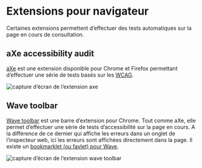 # Extensions pour navigateur

<script>$(document).ready(function () {
    setBreadcrumb([
        {"label":"Outils de test", "url": "./methodes-outils.html"},
        {"label":"Extensions pour navigateur"}]);
});</script>

<span data-menuitem="methodes-outils"></span>

Certaines extensions permettent d’effectuer des tests automatiques sur la page en cours de consultation.

## <span lang="en">aXe accessibility audit</span>
[aXe](http://www.deque.com/axe/) est une extension disponible pour Chrome et Firefox permettant d’effectuer une série de tests basés sur les [WCAG](https://www.w3.org/WAI/intro/wcag).

![capture d’écran de l’extension axe](images/aXe.png)
&nbsp;

## <span lang="en">Wave toolbar</span>
[<span lang="en">Wave toolbar</span>](http://wave.webaim.org/extension/) est une barre d’extension pour Chrome. Tout comme aXe, elle permet d’effectuer une série de tests d’accessibilité sur la page en cours. A la différence de ce dernier qui affiche les erreurs dans un onglet de l’inspecteur web, ici les erreurs sont affichées directement dans la page. Il existe un [bookmarklet (ou favlet) pour <span lang="en">Wave</span>](http://wave.webaim.org/help).

![capture d’écran de l’extension wave toolbar](images/wave.png)

<!--  This file is part of a11y-guidelines | Our vision of mobile & web accessibility guidelines and best practices, with valid/invalid examples.
 Copyright (C) 2016  Orange SA
 See the Creative Commons Legal Code Attribution-ShareAlike 3.0 Unported License for more details (LICENSE file). -->